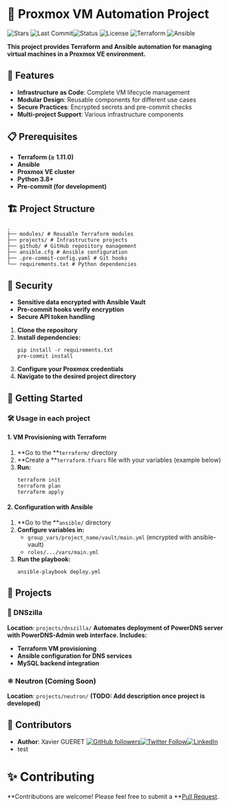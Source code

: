 
# 🚀 Proxmox VM Automation Project

![Stars](https://img.shields.io/github/stars/xgueret/proxmox-vms?style=social) ![Last Commit](https://img.shields.io/github/last-commit/xgueret/proxmox-vms)![Status](https://img.shields.io/badge/Status-Active-brightgreen) ![License](https://img.shields.io/badge/License-MIT-blue)
![Terraform](https://img.shields.io/badge/Terraform-%E2%89%A51.11.0-623CE4) ![Ansible](https://img.shields.io/badge/Ansible-2.14+-EE0000)

**This project provides Terraform and Ansible automation for managing virtual machines in a Proxmox VE environment.**

## 🌟 Features

* **Infrastructure as Code**: Complete VM lifecycle management
* **Modular Design**: Reusable components for different use cases
* **Secure Practices**: Encrypted secrets and pre-commit checks
* **Multi-project Support**: Various infrastructure components

## 📋 Prerequisites

* **Terraform (≥ 1.11.0)**
* **Ansible**
* **Proxmox VE cluster**
* **Python 3.8+**
* **Pre-commit (for development)**

## 🏗️ Project Structure

```
.
├── modules/ # Reusable Terraform modules
├── projects/ # Infrastructure projects
├── github/ # GitHub repository management
├── ansible.cfg # Ansible configuration
├── .pre-commit-config.yaml # Git hooks
└── requirements.txt # Python dependencies
```

## 🔐 Security

* **Sensitive data encrypted with Ansible Vault**
* **Pre-commit hooks verify encryption**
* **Secure API token handling**

1. **Clone the repository**
2. **Install dependencies:**
   ```
   pip install -r requirements.txt
   pre-commit install
   ```
3. **Configure your Proxmox credentials**
4. **Navigate to the desired project directory**

## 🚦 Getting Started

### 🛠️ Usage in each project

#### 1. VM Provisioning with Terraform

1. **Go to the **`terraform/` directory
2. **Create a **`terraform.tfvars` file with your variables (example below)
3. **Run:**
   ```
   terraform init
   terraform plan
   terraform apply

   ```

#### 2. Configuration with Ansible

1. **Go to the **`ansible/` directory
2. **Configure variables in:**
   * `group_vars/project_name/vault/main.yml` (encrypted with ansible-vault)
   * `roles/.../vars/main.yml`
3. **Run the playbook:**
   ```
   ansible-playbook deploy.yml
   ```

## 📂 Projects

### 🦖 DNSzilla

**Location**: `projects/dnszilla/`
**Automates deployment of PowerDNS server with PowerDNS-Admin web interface. Includes:**

* **Terraform VM provisioning**
* **Ansible configuration for DNS services**
* **MySQL backend integration**

### ⚛️ Neutron (Coming Soon)

**Location**: `projects/neutron/`
**(TODO: Add description once project is developed)**

## 👥 Contributors

* **Author**: Xavier GUERET
  [![GitHub followers](https://img.shields.io/github/followers/xgueret?style=social)](https://github.com/xgueret)[![Twitter Follow](https://img.shields.io/twitter/follow/xgueret?style=social)](https://x.com/hixmaster)[![LinkedIn](https://img.shields.io/badge/LinkedIn-Connect-blue?style=flat&logo=linkedin)](https://www.linkedin.com/in/xavier-gueret-47bb3019b/)
* test
# ✨ Contributing

**Contributions are welcome! Please feel free to submit a **[Pull Request](https://github.com/xgueret/proxmox-vms/pulls).

